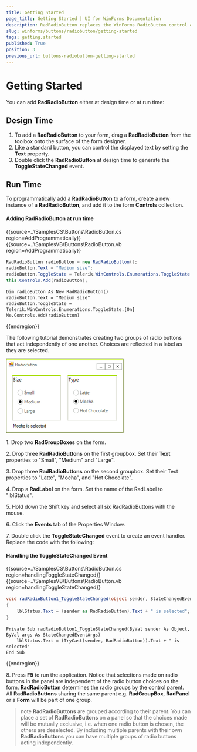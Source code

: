 ```yaml
---
title: Getting Started
page_title: Getting Started | UI for WinForms Documentation
description: RadRadioButton replaces the WinForms RadioButton control and adds robust data binding, state management, and design options. 
slug: winforms/buttons/radiobutton/getting-started
tags: getting,started
published: True
position: 3
previous_url: buttons-radiobutton-getting-started
---
```


# Getting Started

You can add __RadRadioButton__ either at design time or at run time:

## Design Time

1. To add a __RadRadioButton__ to your form, drag a __RadRadioButton__ from the toolbox onto the surface of the form designer.
2. Like a standard button, you can control the displayed text by setting the __Text__ property.
3. Double click the __RadRadioButton__ at design time to generate the __ToggleStateChanged__ event.

## Run Time

To programmatically add a __RadRadioButton__ to a form, create a new instance of a __RadRadioButton__, and add it to the form __Controls__ collection.

#### Adding RadRadioButton at run time

{{source=..\SamplesCS\Buttons\RadioButton.cs region=AddProgrammatically}} 
{{source=..\SamplesVB\Buttons\RadioButton.vb region=AddProgrammatically}} 

````C#
RadRadioButton radioButton = new RadRadioButton();
radioButton.Text = "Medium size";
radioButton.ToggleState = Telerik.WinControls.Enumerations.ToggleState.On;
this.Controls.Add(radioButton);

````
````VB.NET
Dim radioButton As New RadRadioButton()
radioButton.Text = "Medium size"
radioButton.ToggleState = Telerik.WinControls.Enumerations.ToggleState.[On]
Me.Controls.Add(radioButton)

````

{{endregion}} 

The following tutorial demonstrates creating two groups of radio buttons that act independently of one another. Choices are reflected in a label as they are selected.

![buttons-radiobutton-getting-started 001](images/buttons-radiobutton-getting-started001.png)

1\. Drop two __RadGroupBoxes__ on the form.

2\. Drop three __RadRadioButtons__ on the first groupbox. Set their __Text__ properties to "Small", "Medium" and "Large".

3\. Drop three __RadRadioButtons__ on the second groupbox. Set their Text properties to "Latte", "Mocha", and "Hot Chocolate".

4\. Drop a __RadLabel__ on the form. Set the name of the RadLabel to "lblStatus".

5\. Hold down the Shift key and select all six RadRadioButtons with the mouse.

6\. Click the __Events__ tab of the Properties Window.

7\. Double click the __ToggleStateChanged__ event to create an event handler. Replace the code with the following:
          	
#### Handling the ToggleStateChanged Event 

{{source=..\SamplesCS\Buttons\RadioButton.cs region=handlingToggleStateChanged}} 
{{source=..\SamplesVB\Buttons\RadioButton.vb region=handlingToggleStateChanged}} 

````C#
void radRadioButton1_ToggleStateChanged(object sender, StateChangedEventArgs args)
{
    lblStatus.Text = (sender as RadRadioButton).Text + " is selected";
}

````
````VB.NET
Private Sub radRadioButton1_ToggleStateChanged(ByVal sender As Object, ByVal args As StateChangedEventArgs)
    lblStatus.Text = (TryCast(sender, RadRadioButton)).Text + " is selected"
End Sub

````

{{endregion}} 

8\. Press __F5__ to run the application. Notice that selections made on radio buttons in the panel are independent of the radio button choices on the form. __RadRadioButton__ determines the radio groups by the control parent. All __RadRadioButtons__ sharing the same parent e.g. __RadGroupBox__, __RadPanel__ or a __Form__ will be part of one group.

>note __RadRadioButtons__ are grouped according to their parent. You can place a set of __RadRadioButtons__ on a panel so that the choices made will be mutually exclusive, i.e. when one radio button is chosen, the others are deselected. By including multiple parents with their own __RadRadioButtons__ you can have multiple groups of radio buttons acting independently.
